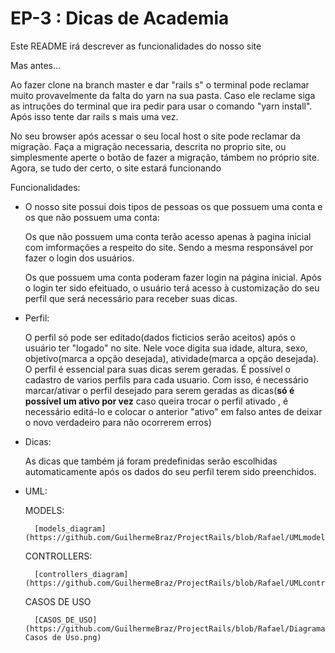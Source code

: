 # EP-3 : Dicas de Academia

Este README irá descrever as funcionalidades do nosso site

Mas antes...
<p>Ao fazer clone na branch master e dar "rails s" o terminal pode reclamar muito provavelmente da falta do yarn na sua pasta. Caso ele reclame siga as intruções do terminal que ira pedir para usar o comando "yarn install". Após isso tente dar rails s mais uma vez.</p>
<p>No seu browser após acessar o seu local host o site pode reclamar da migração. Faça a migração necessaria, descrita no proprio site, ou simplesmente aperte o botão de fazer a migração, támbem no próprio site. Agora, se tudo der certo, o site estará funcionando</p>

Funcionalidades:

* <p>O nosso site possui dois tipos de pessoas os que possuem uma conta e os que não possuem uma conta:</p>
	<p>Os que não possuem uma conta terão acesso apenas à pagina inicial com imformações a respeito do site. Sendo a mesma responsável por fazer o login dos usuários.</p>
	<p>Os que possuem uma conta poderam fazer login na página inicial. Após o login ter sido efeituado, o usuário terá acesso à customização do seu perfil que será necessário para receber suas dicas.</p>

* <p>Perfil:</p>
	<p>O perfil só pode ser editado(dados ficticios serão aceitos) após o usuário ter "logado" no site. Nele voce digita sua idade, altura, sexo, objetivo(marca a opção desejada), atividade(marca a opção desejada). O perfil é essencial para suas dicas serem geradas. É possível o cadastro de varios perfils para cada usuario. Com isso, é necessário marcar/ativar o perfil desejado para serem geradas as dicas(<strong>só é possível um ativo por vez</strong> caso queira trocar o perfil ativado , é necessário editá-lo e colocar o anterior "ativo" em falso antes de deixar o novo verdadeiro para não ocorrerem erros)</p>

* <p>Dicas:</p>
	<p>As dicas que também já foram predefinidas serão escolhidas automaticamente após os dados do seu perfil terem sido preenchidos.</p>

* <p>UML:</p>
	<p>MODELS:</p>

		[models_diagram](https://github.com/GuilhermeBraz/ProjectRails/blob/Rafael/UMLmodels.png)


	<p>CONTROLLERS:</p>
		
		[controllers_diagram](https://github.com/GuilhermeBraz/ProjectRails/blob/Rafael/UMLcontrollers.png)

	<p>CASOS DE USO</p>
		
		[CASOS_DE_USO](https://github.com/GuilhermeBraz/ProjectRails/blob/Rafael/Diagrama Casos de Uso.png)
